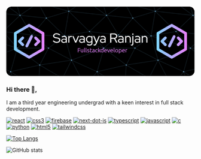 
 ![header](./banner.png)
 



 ### Hi there 👋, 
 I am a third year engineering undergrad with a keen interest in full stack development.



 [<img src='https://cdn.jsdelivr.net/npm/simple-icons@3.0.1/icons/react.svg' alt='react' height='40'>](www./.com)  [<img src='https://cdn.jsdelivr.net/npm/simple-icons@3.0.1/icons/css3.svg' alt='css3' height='40'>](www./.com)  [<img src='https://cdn.jsdelivr.net/npm/simple-icons@3.0.1/icons/firebase.svg' alt='firebase' height='40'>](www./.com)  [<img src='https://cdn.jsdelivr.net/npm/simple-icons@3.0.1/icons/next-dot-js.svg' alt='next-dot-js' height='40'>](www./.com)  [<img src='https://cdn.jsdelivr.net/npm/simple-icons@3.0.1/icons/typescript.svg' alt='typescript' height='40'>](www./.com)  [<img src='https://cdn.jsdelivr.net/npm/simple-icons@3.0.1/icons/javascript.svg' alt='javascript' height='40'>](www./.com)  [<img src='https://cdn.jsdelivr.net/npm/simple-icons@3.0.1/icons/c.svg' alt='c' height='40'>](www./.com)  [<img src='https://cdn.jsdelivr.net/npm/simple-icons@3.0.1/icons/python.svg' alt='python' height='40'>](www./.com)  [<img src='https://cdn.jsdelivr.net/npm/simple-icons@3.0.1/icons/html5.svg' alt='html5' height='40'>](www./.com)  [<img src='https://cdn.jsdelivr.net/npm/simple-icons@3.0.1/icons/tailwindcss.svg' alt='tailwindcss' height='40'>](www./.com)  

[![Top Langs](https://github-readme-stats.vercel.app/api/top-langs/?username=sarvagyaranjan)](https://github.com/anuraghazra/github-readme-stats)

![GitHub stats](https://github-readme-stats.vercel.app/api?username=sarvagyaranjan&show_icons=true)  


